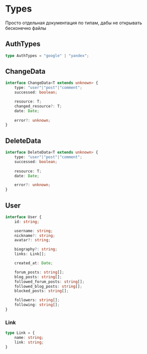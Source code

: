 # Types

Просто отдельная документация по типам, дабы не открывать бесконечно файлы

## AuthTypes
```ts
type AuthTypes = "google" | "yandex";
```

## ChangeData
```ts
interface ChangeData<T extends unknown> {
    type: "user"|"post"|"comment";
    successed: boolean;

	resource: T;
	changed_resource?: T;
	date: Date;
    
	error?: unknown;
}
```

## DeleteData
```ts
interface DeleteData<T extends unknown> {
    type: "user"|"post"|"comment";
    successed: boolean;
	
	resource: T;
    date: Date;

    error?: unknown;
}
```

## User
```ts
interface User {
	id: string;

	username: string;
	nickname?: string;
	avatar?: string;

	biography?: string;
	links: Link[];

	created_at: Date;

	forum_posts: string[];
	blog_posts: string[];
	followed_forum_posts: string[];
	followed_blog_posts: string[];
	blocked_posts: string[];

	followers: string[];
	following: string[];
}
```

### Link
```ts
type Link = {
	name: string;
	link: string;
}
```